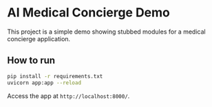 # AI Medical Concierge Demo

This project is a simple demo showing stubbed modules for a medical concierge application.

## How to run

```bash
pip install -r requirements.txt
uvicorn app:app --reload
```

Access the app at `http://localhost:8000/`.
